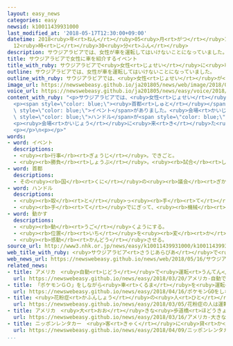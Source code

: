 ```yaml
---
layout: easy_news
categories: easy
newsid: k10011439931000
last_modified_at: '2018-05-17T12:30:00+09:00'
datetime: 2018<ruby>年<rt>ねん</rt></ruby>05<ruby>月<rt>がつ</rt></ruby>17<ruby>日<rt>にち</rt></ruby>
  12<ruby>時<rt>じ</rt></ruby>30<ruby>分<rt>ふん</rt></ruby>
description: サウジアラビアでは、女性が車を運転してはいけないことになっていました。
title: サウジアラビアで女性に車を紹介するイベント
title_with_ruby: サウジアラビアで<ruby>女性<rt>じょせい</rt></ruby>に<ruby>車<rt>くるま</rt></ruby>を<ruby>紹介<rt>しょうかい</rt></ruby>するイベント
outline: サウジアラビアでは、女性が車を運転してはいけないことになっていました。
outline_with_ruby: サウジアラビアでは、<ruby>女性<rt>じょせい</rt></ruby>が<ruby>車<rt>くるま</rt></ruby>を<ruby>運転<rt>うんてん</rt></ruby>してはいけないことになっていました。
image_url: https://newswebeasy.github.io/ja201805/news/web/image/2018/05/16/K10011439931_1805160446_1805160447_01_02.jpg
voice_url: https://newswebeasy.github.io/ja201805/news/easy/voice/2018/05/17/k10011439931000.mp4
content_with_ruby: "<p>サウジアラビアでは、<ruby>女性<rt>じょせい</rt></ruby>が<ruby>車<rt>くるま</rt></ruby>を<ruby>運転<rt>うんてん</rt></ruby>してはいけないことになっていました。しかし、<ruby>女性<rt>じょせい</rt></ruby>がもっと<ruby>社会<rt>しゃかい</rt></ruby>に<ruby>出<rt>で</rt></ruby>て<ruby>仕事<rt>しごと</rt></ruby>ができるように、<ruby>今年<rt>ことし</rt></ruby>の６<ruby>月<rt>がつ</rt></ruby>の<ruby>終<rt>お</rt></ruby>わりごろから<ruby>女性<rt>じょせい</rt></ruby>も<ruby>車<rt>くるま</rt></ruby>を<ruby>運転<rt>うんてん</rt></ruby>できるようにしました。</p>\n\
  <p><span style=\"color: blue;\"><ruby>首都<rt>しゅと</rt></ruby></span>のリヤドで１５<ruby>日<rt>にち</rt></ruby>、<ruby>女性<rt>じょせい</rt></ruby>にいろいろな<ruby>車<rt>くるま</rt></ruby>を<ruby>紹介<rt>しょうかい</rt></ruby>する<span\
  \ style=\"color: blue;\">イベント</span>がありました。<ruby>会場<rt>かいじょう</rt></ruby>にはアメリカや<ruby>韓国<rt>かんこく</rt></ruby>などの<ruby>車<rt>くるま</rt></ruby>が<ruby>並<rt>なら</rt></ruby>びました。<ruby>車<rt>くるま</rt></ruby>に<ruby>乗<rt>の</rt></ruby>ることができる<ruby>所<rt>ところ</rt></ruby>もあって、<ruby>大勢<rt>おおぜい</rt></ruby>の<ruby>女性<rt>じょせい</rt></ruby>が<ruby>集<rt>あつ</rt></ruby>まっていました。そして、<ruby>車<rt>くるま</rt></ruby>を<ruby>運転<rt>うんてん</rt></ruby>して<span\
  \ style=\"color: blue;\">ハンドル</span>が<span style=\"color: blue;\"><ruby>動<rt>うご</rt></ruby>かし</span>やすいかどうかなどをチェックしていました。</p>\n\
  <p><ruby>会場<rt>かいじょう</rt></ruby>に<ruby>来<rt>き</rt></ruby>た<ruby>女性<rt>じょせい</rt></ruby>は「<ruby>車<rt>くるま</rt></ruby>で<ruby>仕事<rt>しごと</rt></ruby>に<ruby>行<rt>い</rt></ruby>きたいです」と<ruby>話<rt>はな</rt></ruby>していました。「<ruby>駐車場<rt>ちゅうしゃじょう</rt></ruby>にとめやすいので、<ruby>小<rt>ちい</rt></ruby>さい<ruby>車<rt>くるま</rt></ruby>を<ruby>買<rt>か</rt></ruby>うつもりです」と<ruby>言<rt>い</rt></ruby>う<ruby>人<rt>ひと</rt></ruby>もいました。</p>\n\
  <p></p>\n<p></p>"
words:
- word: イベント
  descriptions:
  - <ruby><rb>行事</rb><rt>ぎょうじ</rt></ruby>。できごと。
  - <ruby><rb>勝負</rb><rt>しょうぶ</rt></ruby>。<ruby><rb>試合</rb><rt>しあい</rt></ruby>。
- word: 首都
  descriptions:
  - その<ruby><rb>国</rb><rt>くに</rt></ruby>の<ruby><rb>議会</rb><rt>ぎかい</rt></ruby>や<ruby><rb>中心</rb><rt>ちゅうしん</rt></ruby>になる<ruby><rb>役所</rb><rt>やくしょ</rt></ruby>のある<ruby><rb>都市</rb><rt>とし</rt></ruby>。<ruby><rb>日本</rb><rt>にっぽん</rt></ruby>の<ruby><rb>東京</rb><rt>とうきょう</rt></ruby>、アメリカのワシントンなど。<ruby><rb>首府</rb><rt>しゅふ</rt></ruby>。
- word: ハンドル
  descriptions:
  - <ruby><rb>取</rb><rt>と</rt></ruby>っ<ruby><rb>手</rb><rt>て</rt></ruby>。にぎり。
  - <ruby><rb>手</rb><rt>て</rt></ruby>でにぎって、<ruby><rb>機械</rb><rt>きかい</rt></ruby>を<ruby><rb>動</rb><rt>うご</rt></ruby>かすもの。
- word: 動かす
  descriptions:
  - <ruby><rb>動</rb><rt>うご</rt></ruby>くようにする。
  - <ruby><rb>位置</rb><rt>いち</rt></ruby>を<ruby><rb>変</rb><rt>か</rt></ruby>える。
  - <ruby><rb>感動</rb><rt>かんどう</rt></ruby>させる。
source_url: http://www3.nhk.or.jp/news/easy/k10011439931000/k10011439931000.html
web_title_with_ruby: <ruby>サウジアラビア<rt>さうじあらびあ</rt></ruby>で<ruby>女性向<rt>じょせいむ</rt></ruby>けの<ruby>自動車<rt>じどうしゃ</rt></ruby><ruby>ショー<rt>しょー</rt></ruby>
web_news_url: https://newswebeasy.github.io/news/web/2018/05/16/サウジアラビアで女性向けの自動車ショー
related_news:
- title: アメリカ　<ruby>自動<rt>じどう</rt></ruby>で<ruby>運転<rt>うんてん</rt></ruby>する<ruby>車<rt>くるま</rt></ruby>の<ruby>事故<rt>じこ</rt></ruby>で<ruby>１人<rt>ひとり</rt></ruby>が<ruby>亡<rt>な</rt></ruby>くなる
  url: https://newswebeasy.github.io/news/easy/2018/03/20/アメリカ-自動で運転する車の事故で1人が亡くなる
- title: 「ポケモンＧＯ」をしながら<ruby>車<rt>くるま</rt></ruby>を<ruby>運転<rt>うんてん</rt></ruby>して<ruby>事故<rt>じこ</rt></ruby>　<ruby>１人<rt>ひとり</rt></ruby><ruby>亡<rt>な</rt></ruby>くなる
  url: https://newswebeasy.github.io/news/easy/2018/04/16/ポケモンGOをしながら車を運転して事故-1人亡くなる
- title: <ruby>花粉症<rt>かふんしょう</rt></ruby>の<ruby>人<rt>ひと</rt></ruby>は<ruby>運転<rt>うんてん</rt></ruby><ruby>中<rt>ちゅう</rt></ruby>のくしゃみに<ruby>気<rt>き</rt></ruby>をつけて
  url: https://newswebeasy.github.io/news/easy/2018/03/05/花粉症の人は運転中のくしゃみに気をつけて
- title: アメリカ　<ruby>大<rt>おお</rt></ruby>きな<ruby>歩道橋<rt>ほどうきょう</rt></ruby>が<ruby>車<rt>くるま</rt></ruby>に<ruby>落<rt>お</rt></ruby>ちて４<ruby>人<rt>にん</rt></ruby>が<ruby>亡<rt>な</rt></ruby>くなる
  url: https://newswebeasy.github.io/news/easy/2018/03/16/アメリカ-大きな歩道橋が車に落ちて4人が亡くなる
- title: ニッポンレンタカー　<ruby>客<rt>きゃく</rt></ruby>に<ruby>貸<rt>か</rt></ruby>す<ruby>車<rt>くるま</rt></ruby>を１１<ruby>月<rt>がつ</rt></ruby>から<ruby>禁煙<rt>きんえん</rt></ruby>にする
  url: https://newswebeasy.github.io/news/easy/2018/04/09/ニッポンレンタカー-客に貸す車を11月から禁煙にする
...
```

